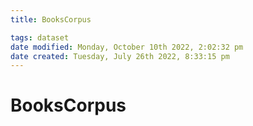 ```yaml
---
title: BooksCorpus

tags: dataset 
date modified: Monday, October 10th 2022, 2:02:32 pm
date created: Tuesday, July 26th 2022, 8:33:15 pm
---
```


# BooksCorpus




